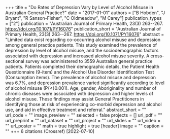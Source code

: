 +++
title = "Do Rates of Depression Vary by Level of Alcohol Misuse in Australian General Practice?"
date = "2017-01-01"
authors = ["B Hobden", "J Bryant", "R Sanson-Fisher", "C Oldmeadow", "M Carey"]
publication_types = ["2"]
publication = "Australian Journal of Primary Health, 23(3) 263--267. https://doi.org/10.1071/PY16076"
publication_short = "Australian Journal of Primary Health, 23(3) 263--267. https://doi.org/10.1071/PY16076"
abstract = "Limited data exist regarding co-occurring alcohol misuse and depression among general practice patients. This study examined the prevalence of depression by level of alcohol misuse, and the sociodemographic factors associated with depression and increased alcohol misuse severity. A cross-sectional survey was administered to 3559 Australian general practice patients. Patients completed their demographic details, the Patient Health Questionnaire (9-item) and the Alcohol Use Disorder Identification Test (Consumption items). The prevalence of alcohol misuse and depression was 6.7%, and depression prevalence varied significantly according to level of alcohol misuse (P{$<$}0.001). Age, gender, Aboriginality and number of chronic diseases were associated with depression and higher levels of alcohol misuse. These findings may assist General Practitioners in identifying those at risk of experiencing co-morbid depression and alcohol use, and aid in effective treatment and referral."
abstract_short = ""
url_code = ""
image_preview = ""
selected = false
projects = []
url_pdf = ""
url_preprint = ""
url_dataset = ""
url_project = ""
url_slides = ""
url_video = ""
url_poster = ""
math = true
highlight = true
[header]
image = ""
caption = ""
+++
6 citations (Crossref) [2022-07-10]
